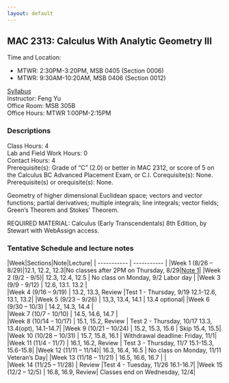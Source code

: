 ```yaml
---
layout: default
---
```


## MAC 2313: Calculus With Analytic Geometry III
Time and Location: 
- MTWR: 2:30PM-3:20PM, MSB 0405 (Section 0006)
- MTWR: 9:30AM-10:20AM, MSB 0406 (Section 0012)

[Syllabus](\assets\PDFs\MAC2313\syllabus_MAC2313.pdf)  
Instructor:  Feng Yu  
Office Room:  MSB 305B  
Office Hours:  MTWR 1:00PM-2:15PM   

### Descriptions
Class Hours: 4  
Lab and Field Work Hours: 0  
Contact Hours: 4  
Prerequisite(s): Grade of “C” (2.0) or better in MAC 2312, or score of 5 on the Calculus BC Advanced Placement Exam, or C.I. Corequisite(s): None. Prerequisite(s) or orequisite(s): None.

Geometry of higher dimensional Euclidean space; vectors and vector functions; partial derivatives; multiple integrals; line integrals; vector fields; Green’s Theorem and Stokes’ Theorem.

REQUIRED MATERIAL:  Calculus (Early Transcendentals) 8th Edition, by Stewart with WebAssign access.

### Tentative Schedule and lecture notes

|Week|Sections|Note|Lecture|
| ----------- | ----------- |
|Week 1 (8/26 – 8/29)|12.1, 12.2, 12.3|No classes after 2PM on Thursday, 8/29|[Note 1](\assets\PDFs\MAC2313\Note_1.pdf)|
|Week 2 (9/2 - 9/5)| 	12.3, 12.4, 12.5 | 	No class on Monday, 9/2 Labor day       |
|Week 3 (9/9 - 9/12) |	12.6, 13.1. 13.2 	|  
|Week 4 (9/16 – 9/19) |	13.2, 13.3, Review 	|Test 1 - Thursday, 9/19 12.1-12.6, 13.1, 13.2|
|Week 5 (9/23 – 9/26) |	13,3, 13.4, 14.1 |	13.4 optional|
|Week 6 (9/30 – 10/3) |	14.2, 14.3, 14.4 	 |  
|Week 7 (10/7 - 10/10) |	14.5, 14.6, 14.7 	 |  
|Week 8 (10/14 – 10/17) |	15.1, 15.2, Review |	Test 2 - Thursday, 10/17 13.3, 13.4(opt), 14.1-14.7|
|Week 9 (10/21 – 10/24) |	15.2, 15.3, 15.6 |	Skip 15.4, 15.5|
|Week 10 (10/28 – 10/31) |	15.7, 15.8, 16.1 |	Withdrawal deadline: Friday, 11/1|
|Week 11 (11/4 - 11/7) |	16.1, 16.2, Review |	Test 3 - Thursday, 11/7 15.1-15.3, 15.6-15.8|
|Week 12 (11/11 – 11/14)| 	16.3, 16.4, 16.5 |	No class on Monday, 11/11 Veteran’s Day|
|Week 13 (11/18 – 11/21) |	16.5, 16.6, 16.7 |  |	 
|Week 14 (11/25 – 11/28)  | 	Review 	|Test 4 - Tuesday, 11/26 16.1-16.7|
|Week 15 (12/2 – 12/5) |	16.8, 16.9, Review| 	Classes end on Wednesday, 12/4|

